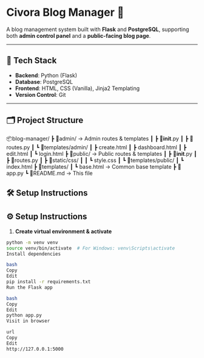 # Civora Blog Manager 📝

A  blog management system built with **Flask** and **PostgreSQL**, supporting both **admin control panel** and a **public-facing blog page**. 

---

## 🔧 Tech Stack

- **Backend**: Python (Flask)
- **Database**: PostgreSQL
- **Frontend**: HTML, CSS (Vanilla), Jinja2 Templating
- **Version Control**: Git

---

## 🗂️ Project Structure

📦blog-manager/
┣ 📂admin/ → Admin routes & templates
┃ ┣ 📜__init__.py
┃ ┣ 📜routes.py
┃ ┗ 📂templates/admin/
┃ ┣ create.html
┃ ┣ dashboard.html
┃ ┣ edit.html
┃ ┗ login.html
┣ 📂public/ → Public routes & templates
┃ ┣ 📜__init__.py
┃ ┣ 📜routes.py
┃ ┣ 📂static/css/
┃ ┃ ┗ style.css
┃ ┗ 📂templates/public/
┃ ┗ index.html
┣ 📂templates/
┃ ┗ base.html → Common base template
┣ 📜app.py
┗ 📜README.md → This file

## 🛠️ Setup Instructions

## ⚙️ Setup Instructions

1. **Create virtual environment & activate**

```bash
python -m venv venv
source venv/bin/activate  # For Windows: venv\Scripts\activate
Install dependencies

bash
Copy
Edit
pip install -r requirements.txt
Run the Flask app

bash
Copy
Edit
python app.py
Visit in browser

url
Copy
Edit
http://127.0.0.1:5000